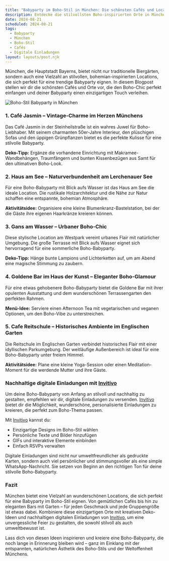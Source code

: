 ```yaml
---
title: "Babyparty im Boho-Stil in München: Die schönsten Cafés und Locations"
description: Entdecke die stilvollsten Boho-inspirierten Orte in München für deine Babyparty. Inklusive Deko-Tipps, Atmosphäre und nachhaltiger digitaler Einladungsideen.
date: 2024-08-21
scheduled: 2024-08-21
tags:
  - Babyparty
  - München
  - Boho-Stil
  - Cafés
  - Digitale Einladungen
layout: layouts/post.njk
---
```


München, die Hauptstadt Bayerns, bietet nicht nur traditionelle Biergärten, sondern auch eine Vielzahl an stilvollen, bohemian-inspirierten Locations, die sich perfekt für eine trendige Babyparty eignen. In diesem Blogpost stellen wir dir die schönsten Cafés und Orte vor, die den Boho-Chic perfekt einfangen und deiner Babyparty einen einzigartigen Touch verleihen.

![Boho-Stil Babyparty in München](/img/boho-babyparty-muenchen.webp)

### 1. **Café Jasmin – Vintage-Charme im Herzen Münchens**

Das Café Jasmin in der Steinheilstraße ist ein wahres Juwel für Boho-Liebhaber. Mit seinem charmanten 50er-Jahre Interieur, den plüschigen Sofas und den üppigen Grünpflanzen bietet es die perfekte Kulisse für eine stilvolle Babyparty.

**Deko-Tipp:** Ergänze die vorhandene Einrichtung mit Makramee-Wandbehängen, Traumfängern und bunten Kissenbezügen aus Samt für den ultimativen Boho-Look.

### 2. **Haus am See – Naturverbundenheit am Lerchenauer See**

Für eine Boho-Babyparty mit Blick aufs Wasser ist das Haus am See die ideale Location. Die rustikale Holzarchitektur und die Nähe zur Natur schaffen eine entspannte, bohemian Atmosphäre.

**Aktivitätsidee:** Organisiere eine kleine Blumenkranz-Bastelstation, bei der die Gäste ihre eigenen Haarkränze kreieren können.

### 3. **Gans am Wasser – Urbaner Boho-Chic**

Diese stylische Location am Westpark vereint urbanes Flair mit natürlicher Umgebung. Die große Terrasse mit Blick aufs Wasser eignet sich hervorragend für eine sommerliche Boho-Babyparty.

**Deko-Tipp:** Hänge bunte Lampions und Lichterketten auf, um am Abend eine magische Stimmung zu zaubern.

### 4. **Goldene Bar im Haus der Kunst – Eleganter Boho-Glamour**

Für eine etwas gehobenere Boho-Babyparty bietet die Goldene Bar mit ihrer opulenten Ausstattung und dem wunderschönen Terrassengarten den perfekten Rahmen.

**Menü-Idee:** Serviere einen Afternoon Tea mit vegetarischen und veganen Optionen, um den Boho-Vibe zu unterstreichen.

### 5. **Cafe Reitschule – Historisches Ambiente im Englischen Garten**

Die Reitschule im Englischen Garten verbindet historisches Flair mit einer idyllischen Parkumgebung. Der weitläufige Außenbereich ist ideal für eine Boho-Babyparty unter freiem Himmel.

**Aktivitätsidee:** Plane eine kleine Yoga-Session oder einen Meditation-Moment für die werdende Mutter und ihre Gäste.

### Nachhaltige digitale Einladungen mit [Invitivo](https://invitivo.com)

Um deine Boho-Babyparty von Anfang an stilvoll und nachhaltig zu gestalten, empfehlen wir dir, digitale Einladungen zu versenden. [Invitivo](https://invitivo.com) bietet dir die Möglichkeit, wunderschöne, personalisierte Einladungen zu kreieren, die perfekt zum Boho-Thema passen.

Mit [Invitivo](https://invitivo.com/create) kannst du:
- Einzigartige Designs im Boho-Stil wählen
- Persönliche Texte und Bilder hinzufügen
- GIFs und interaktive Elemente einbinden
- Einfach RSVPs verwalten

Digitale Einladungen sind nicht nur umweltfreundlicher als gedruckte Karten, sondern auch viel persönlicher und stimmungsvoller als eine simple WhatsApp-Nachricht. Sie setzen von Beginn an den richtigen Ton für deine stilvolle Boho-Babyparty.

### Fazit

München bietet eine Vielzahl an wunderschönen Locations, die sich perfekt für eine Babyparty im Boho-Stil eignen. Von gemütlichen Cafés bis hin zu eleganten Bars mit Garten – für jeden Geschmack und jede Gruppengröße ist etwas dabei. Kombiniere diese einzigartigen Orte mit kreativen Deko-Ideen und nachhaltigen digitalen Einladungen von [Invitivo](https://invitivo.com), um eine unvergessliche Feier zu gestalten, die sowohl stilvoll als auch umweltbewusst ist.

Lass dich von diesen Ideen inspirieren und kreiere eine Boho-Babyparty, die noch lange in Erinnerung bleiben wird – ganz im Einklang mit der entspannten, natürlichen Ästhetik des Boho-Stils und der Weltoffenheit Münchens.
